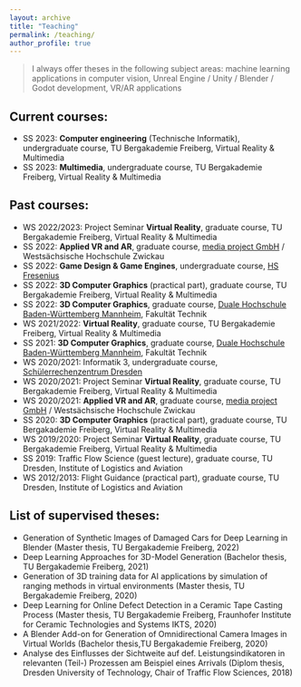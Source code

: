 ```yaml
---
layout: archive
title: "Teaching"
permalink: /teaching/
author_profile: true
---
```


> I always offer theses in the following subject areas: machine learning applications in computer vision, Unreal Engine / Unity / Blender / Godot development, VR/AR applications
 
## Current courses:
* SS 2023: **Computer engineering** (Technische Informatik), undergraduate course, TU Bergakademie Freiberg, Virtual Reality & Multimedia
* SS 2023: **Multimedia**, undergraduate course, TU Bergakademie Freiberg, Virtual Reality & Multimedia

## Past courses:
* WS 2022/2023: Project Seminar **Virtual Reality**, graduate course, TU Bergakademie Freiberg, Virtual Reality & Multimedia
* SS 2022: **Applied VR and AR**, graduate course, [media project GmbH](https://mediaproject.de/) / Westsächsische Hochschule Zwickau 
* SS 2022: **Game Design & Game Engines**, undergraduate course, [HS Fresenius](https://www.hs-fresenius.de/)
* SS 2022: **3D Computer Graphics** (practical part), graduate course, TU Bergakademie Freiberg, Virtual Reality & Multimedia
* SS 2022: **3D Computer Graphics**, graduate course, [Duale Hochschule Baden-Württemberg Mannheim](https://www.mannheim.dhbw.de/startseite), Fakultät Technik
* WS 2021/2022: **Virtual Reality**, graduate course, TU Bergakademie Freiberg, Virtual Reality & Multimedia
* SS 2021: **3D Computer Graphics**, graduate course, [Duale Hochschule Baden-Württemberg Mannheim](https://www.mannheim.dhbw.de/startseite), Fakultät Technik
* WS 2020/2021: Informatik 3, undergraduate course, [Schülerrechenzentrum Dresden](https://www.srz.tu-dresden.de/index.php?id=504)
* WS 2020/2021: Project Seminar **Virtual Reality**, graduate course, TU Bergakademie Freiberg, Virtual Reality & Multimedia
* WS 2020/2021: **Applied VR and AR**, graduate course, [media project GmbH](https://mediaproject.de/) / Westsächsische Hochschule Zwickau 
* SS 2020: **3D Computer Graphics** (practical part), graduate course, TU Bergakademie Freiberg, Virtual Reality & Multimedia
* WS 2019/2020: Project Seminar **Virtual Reality**, graduate course, TU Bergakademie Freiberg, Virtual Reality & Multimedia
* SS 2019: Traffic Flow Science (guest lecture), graduate course, TU Dresden, Institute of Logistics and Aviation
* WS 2012/2013: Flight Guidance (practical part), graduate course, TU Dresden, Institute of Logistics and Aviation

## List of supervised theses:
* Generation of Synthetic Images of Damaged Cars for Deep Learning in Blender (Master thesis,  TU Bergakademie Freiberg, 2022)
* Deep Learning Approaches for 3D-Model Generation (Bachelor thesis, TU Bergakademie Freiberg, 2021)
* Generation of 3D training data for AI applications by simulation of ranging methods in virtual environments (Master thesis, TU Bergakademie Freiberg, 2020)
* Deep Learning for Online Defect Detection in a Ceramic Tape Casting Process (Master thesis, TU Bergakademie Freiberg, Fraunhofer Institute for Ceramic Technologies and Systems IKTS, 2020)
* A Blender Add-on for Generation of Omnidirectional Camera Images in Virtual Worlds (Bachelor thesis,TU Bergakademie Freiberg, 2020)
* Analyse des Einflusses der Sichtweite auf def. Leistungsindikatoren in relevanten (Teil-) Prozessen am Beispiel eines Arrivals (Diplom thesis, Dresden University of Technology, Chair of Traffic Flow Sciences, 2018)





<!-- 
{% include base_path %}

{% for post in site.teaching reversed %}
  {% include archive-single.html %}
{% endfor %}
-->
